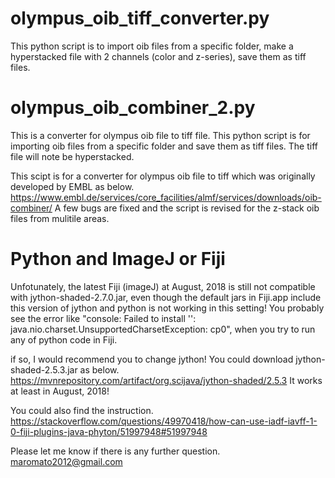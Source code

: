 
# olympus_oib_tiff_converter.py
This python script is to import oib files from a specific folder, make a hyperstacked file with 2 channels (color and z-series), save them as tiff files.

# olympus_oib_combiner_2.py
This is a converter for olympus oib file to tiff file.
This python script is for importing oib files from a specific folder and save them as tiff files.
The tiff file will note be hyperstacked.

This scipt is for a converter for olympus oib file to tiff which was originally developed by EMBL as below.
https://www.embl.de/services/core_facilities/almf/services/downloads/oib-combiner/
A few bugs are fixed and the script is revised for the z-stack oib files from mulitile areas.

# Python and ImageJ or Fiji

Unfotunately, the latest Fiji (imageJ) at August, 2018 is still not compatible with jython-shaded-2.7.0.jar, even though the default jars in Fiji.app include this version of jython and python is not working in this setting! 
You probably see the error like "console: Failed to install '': java.nio.charset.UnsupportedCharsetException: cp0", when you try to run any of python code in Fiji.

if so, I would recommend you to change jython! You could download jython-shaded-2.5.3.jar as below.
https://mvnrepository.com/artifact/org.scijava/jython-shaded/2.5.3
It works at least in August, 2018!

You could also find the instruction.
https://stackoverflow.com/questions/49970418/how-can-use-iadf-iavff-1-0-fiji-plugins-java-phyton/51997948#51997948

Please let me know if there is any further question. maromato2012@gmail.com
